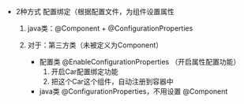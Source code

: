 
+ 2种方式 配置绑定（根据配置文件，为组件设置属性
 
  1. java类：@Component + @ConfigurationProperties

  2. 对于：第三方类（未被定义为Component）  
     + 配置类 @EnableConfigurationProperties  （开启属性配置功能）
       1. 开启Car配置绑定功能
       2. 把这个Car这个组件，自动注册到容器中
     + java类 @ConfigurationProperties，不用设置 @Component
             